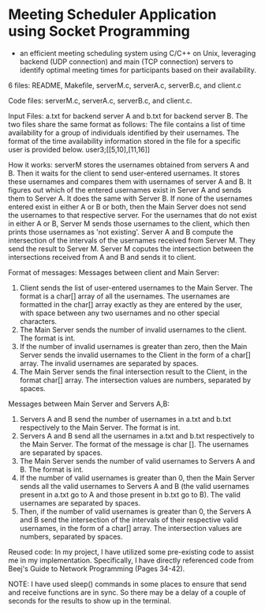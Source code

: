 # Meeting Scheduler Application using Socket Programming

- an efficient meeting scheduling system using C/C++ on Unix, leveraging 
backend (UDP connection) and main (TCP connection) servers to identify 
optimal meeting times for participants based on their availability. 

6 files: README, Makefile, serverM.c, serverA.c, serverB.c, and client.c
   
Code files: serverM.c, serverA.c, serverB.c, and client.c.

Input Files:
a.txt for backend server A and b.txt for backend server B. 
The two files share the same format as follows:
   The file contains a list of time availability for a group of individuals identified by their
   usernames. The format of the time availability information stored in the file for a specific
   user is provided below.
   user3;[[5,10],[11,16]]


How it works:
serverM stores the usernames obtained from servers A and B. Then it
waits for the client to send user-entered usernames. It stores these
usernames and compares them with usernames of server A and B. It figures
out which of the entered usernames exist in Server A and sends them to
Server A. It does the same with Server B. If none of the usernames entered
exist in either A or B or both, then the Main Server does not send the
usernames to that respective server. For the usernames that do not exist 
in either A or B, Server M sends those usernames to the client, which
then prints those usernames as 'not existing'. Server A and B compute the 
intersection of the intervals of the usernames received from Server M. 
They send the result to Server M. Server M coputes the intersection 
between the intersections received from A and B and sends it to client.
   
   
Format of messages:
   Messages between client and Main Server: 
   1. Client sends the list of user-entered usernames to the Main Server. 
      The format is a char[] array of all the usernames. The usernames are 
      formatted in the char[] array exactly as they are entered by the user, 
      with space between any two usernames and no other special characters.
   2. The Main Server sends the number of invalid usernames to the client. 
      The format is int.
   3. If the number of invalid usernames is greater than zero, then the 
      Main Server sends the invalid usernames to the Client in the form of a 
      char[] array. The invalid usernames are separated by spaces.
   4. The Main Server sends the final intersection result to the Client, 
      in the format char[] array. The intersection values are numbers, 
      separated by spaces.

   Messages between Main Server and Servers A,B:
   1. Servers A and B send the number of usernames in a.txt and b.txt 
      respectively to the Main Server. The format is int.
   2. Servers A and B send all the usernames in a.txt and b.txt 
      respectively to the Main Server. The format of the message is char []. 
      The usernames are separated by spaces.
   3. The Main Server sends the number of valid usernames to Servers 
      A and B. The format is int.
   4. If the number of valid usernames is greater than 0, then the Main
      Server sends all the valid usernames to Servers A and B (the valid 
      usernames present in a.txt go to A and those present in b.txt go to B). 
      The valid usernames are separated by spaces.
   5. Then, if the number of valid usernames is greater than 0, 
      the Servers A and B send the intersection of the intervals of their 
      respective valid usernames, in the form of a char[] array. The 
      intersection values are numbers, separated by spaces.


Reused code: 
  In my project, I have utilized some pre-existing code to assist me in my
  implementation. Specifically, I have directly referenced code from 
  Beej's Guide to Network Programming (Pages 34-42).

NOTE: I have used sleep() commands in some places to ensure that 
      send and receive functions are in sync. So there may be a delay of
      a couple of seconds for the results to show up in the terminal. 
